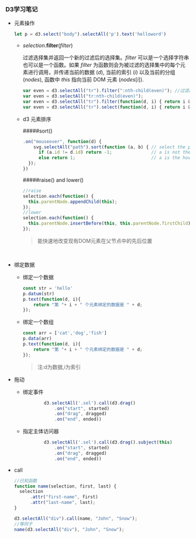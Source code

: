 ### D3学习笔记

- 元素操作

  ```javascript
  let p = d3.select("body").selectAll('p').text('helloword')
  ```

  - *selection*.**filter**(*filter*)

    过滤选择集并返回一个新的过滤后的选择集。*filter* 可以是一个选择字符串也可以是一个函数。如果 *filter* 为函数则会为被过滤的选择集中的每个元素进行调用，并传递当前的数据 (*d*), 当前的索引 (*i*) 以及当前的分组 (*nodes*), 函数中 *this* 指向当前 DOM 元素 (*nodes*[*i*]).

    ```javascript
    var even = d3.selectAll("tr").filter(":nth-child(even)"); //过滤出表格行中的偶数行
    var even = d3.selectAll("tr:nth-child(even)");
    var even = d3.selectAll("tr").filter(function(d, i) { return i & 1; });
    var even = d3.selectAll("tr").select(function(d, i) { return i & 1 ? this : null; });
    ```

  - d3 元素排序

    #####sort()

    ```javascript
    .on("mouseover", function(d) {
        svg.selectAll("path").sort(function (a, b) { // select the parent and sort the path's
          if (a.id != d.id) return -1;               // a is not the hovered element, send "a" to the back
          else return 1;                             // a is the hovered element, bring "a" to the front
      });
    })
    ```

    #####raise() and lower()

    ```js
    //raise 
    selection.each(function() {
      this.parentNode.appendChild(this);
    });
    //lower
    selection.each(function() {
      this.parentNode.insertBefore(this, this.parentNode.firstChild);
    });
    ```

    > 能快速地改变现有DOM元素在父节点中的先后位置

    ​

- 绑定数据

  - 绑定一个数据

    ```javascript
    const str = 'hello'
    p.datum(str)
    p.text(function(d, i){
        return "第 "+ i + " 个元素绑定的数据是 " + d;
    });
    ```

  - 绑定一个数组

    ```javascript
    const arr = ['cat','dog','fish']
    p.data(arr)
    p.text(function(d, i){
        return "第 "+ i + " 个元素绑定的数据是 " + d;
    });
    ```

    > 注:d为数据,i为索引

- 拖动

  - 绑定事件

    ```javascript
            d3.selectAll('.sel').call(d3.drag()
                .on("start", started)
                .on("drag", dragged)
                .on("end", ended))
    ```

  - 指定主体访问器

    ```javascript
            d3.selectAll('.sel').call(d3.drag().subject(this)
                .on("start", started)
                .on("drag", dragged)
                .on("end", ended))
    ```

- call

  ```JavaScript
  //已知函数
  function name(selection, first, last) {
    selection
        .attr("first-name", first)
        .attr("last-name", last);
  }

  d3.selectAll("div").call(name, "John", "Snow");
  //等同于
  name(d3.selectAll("div"), "John", "Snow");
  ```

  ​